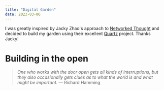 ```yaml
---
title: "Digital Garden"
date: 2023-03-06
---
```

I was greatly inspired by Jacky Zhao's approach to [Networked Thought](https://jzhao.xyz/posts/networked-thought/) and decided to build my garden using their excellent [Quartz](https://github.com/jackyzha0/quartz) project. Thanks Jacky!

# Building in the open

> *One who works with the door open gets all kinds of interruptions, but they also occasionally gets clues as to what the world is and what might be important.* — Richard Hamming